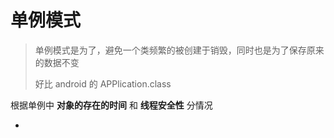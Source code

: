 # 单例模式



> 单例模式是为了，避免一个类频繁的被创建于销毁，同时也是为了保存原来的数据不变
>
> 好比 android 的 APPlication.class



根据单例中 **对象的存在的时间** 和 **线程安全性** 分情况

- 









